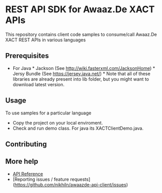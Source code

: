 # REST API SDK for Awaaz.De XACT APIs

This repository contains client code samples to consume/call Awaaz.De XACT REST APIs in various languages


## Prerequisites

   * For Java
	     * Jackson (See http://wiki.fasterxml.com/JacksonHome)
		 * Jersy Bundle (See https://jersey.java.net/)
		 * Note that all of these libraries are already present into lib folder, but you might want to download latest version.


 
    
## Usage

To use samples for a particular language

   * Copy the project on your local enviroment.
   * Check and run demo class. For java its XACTClientDemo.java.


## Contributing

## More help

   * [API Reference](http://awaaz.de/console/xact/)
   * [Reporting issues / feature requests] (https://github.com/nikhiln/awaazde-api-client/issues)
